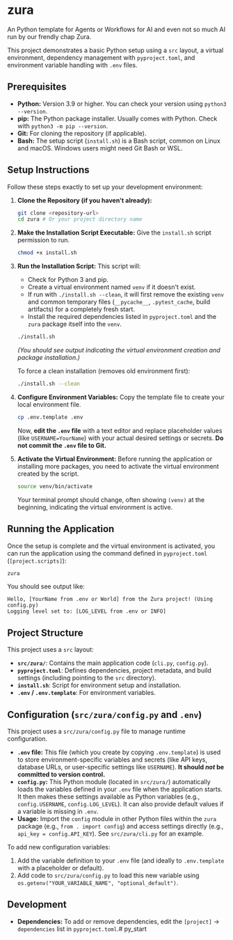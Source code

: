 # zura

An Python template for Agents or Workflows for AI and even not so much AI run by our frendly chap Zura.

This project demonstrates a basic Python setup using a `src` layout, a virtual environment, dependency management with `pyproject.toml`, and environment variable handling with `.env` files.

## Prerequisites

*   **Python:** Version 3.9 or higher. You can check your version using `python3 --version`.
*   **pip:** The Python package installer. Usually comes with Python. Check with `python3 -m pip --version`.
*   **Git:** For cloning the repository (if applicable).
*   **Bash:** The setup script (`install.sh`) is a Bash script, common on Linux and macOS. Windows users might need Git Bash or WSL.

## Setup Instructions

Follow these steps exactly to set up your development environment:

1.  **Clone the Repository (if you haven't already):**
    ```bash
    git clone <repository-url>
    cd zura # Or your project directory name
    ```

2.  **Make the Installation Script Executable:**
    Give the `install.sh` script permission to run.
    ```bash
    chmod +x install.sh
    ```

3.  **Run the Installation Script:**
    This script will:
    *   Check for Python 3 and pip.
    *   Create a virtual environment named `venv` if it doesn't exist.
    *   If run with `./install.sh --clean`, it will first remove the existing `venv` and common temporary files (`__pycache__`, `.pytest_cache`, build artifacts) for a completely fresh start.
    *   Install the required dependencies listed in `pyproject.toml` and the `zura` package itself into the `venv`.
    ```bash
    ./install.sh
    ```
    *(You should see output indicating the virtual environment creation and package installation.)*

    To force a clean installation (removes old environment first):
    ```bash
    ./install.sh --clean
    ```

4.  **Configure Environment Variables:**
    Copy the template file to create your local environment file.
    ```bash
    cp .env.template .env
    ```
    Now, **edit the `.env` file** with a text editor and replace placeholder values (like `USERNAME=YourName`) with your actual desired settings or secrets. **Do not commit the `.env` file to Git.**

5.  **Activate the Virtual Environment:**
    Before running the application or installing more packages, you need to activate the virtual environment created by the script.
    ```bash
    source venv/bin/activate
    ```
    Your terminal prompt should change, often showing `(venv)` at the beginning, indicating the virtual environment is active.

## Running the Application

Once the setup is complete and the virtual environment is activated, you can run the application using the command defined in `pyproject.toml` (`[project.scripts]`):

```bash
zura
```

You should see output like:
```
Hello, [YourName from .env or World] from the Zura project! (Using config.py)
Logging level set to: [LOG_LEVEL from .env or INFO]
```

## Project Structure

This project uses a `src` layout:

*   **`src/zura/`**: Contains the main application code (`cli.py`, `config.py`).
*   **`pyproject.toml`**: Defines dependencies, project metadata, and build settings (including pointing to the `src` directory).
*   **`install.sh`**: Script for environment setup and installation.
*   **`.env` / `.env.template`**: For environment variables.

## Configuration (`src/zura/config.py` and `.env`)

This project uses a `src/zura/config.py` file to manage runtime configuration.

*   **`.env` file:** This file (which you create by copying `.env.template`) is used to store environment-specific variables and secrets (like API keys, database URLs, or user-specific settings like `USERNAME`). **It should *not* be committed to version control.**
*   **`config.py`:** This Python module (located in `src/zura/`) automatically loads the variables defined in your `.env` file when the application starts. It then makes these settings available as Python variables (e.g., `config.USERNAME`, `config.LOG_LEVEL`). It can also provide default values if a variable is missing in `.env`.
*   **Usage:** Import the `config` module in other Python files within the `zura` package (e.g., `from . import config`) and access settings directly (e.g., `api_key = config.API_KEY`). See `src/zura/cli.py` for an example.

To add new configuration variables:
1.  Add the variable definition to your `.env` file (and ideally to `.env.template` with a placeholder or default).
2.  Add code to `src/zura/config.py` to load this new variable using `os.getenv("YOUR_VARIABLE_NAME", "optional_default")`.

## Development

*   **Dependencies:** To add or remove dependencies, edit the `[project]` -> `dependencies` list in `pyproject.toml`.# py_start
